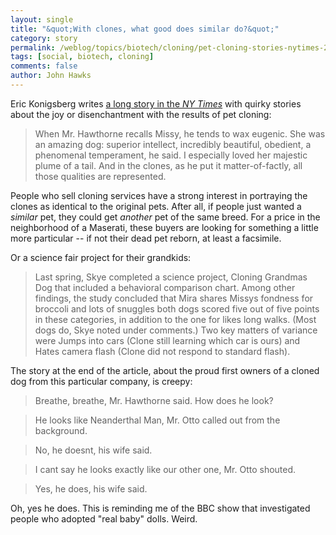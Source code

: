 ```yaml
---
layout: single 
title: "&quot;With clones, what good does similar do?&quot;" 
category: story
permalink: /weblog/topics/biotech/cloning/pet-cloning-stories-nytimes-2009.html
tags: [social, biotech, cloning] 
comments: false 
author: John Hawks 
---
```



Eric Konigsberg writes <a href="http://www.nytimes.com/2009/01/01/garden/01clones.html?_r=1&pagewanted=all">a long story in the <i>NY Times</i></a> with quirky stories about the joy or disenchantment with the results of pet cloning: 

<blockquote>When Mr. Hawthorne recalls Missy, he tends to wax eugenic. She was an amazing dog: superior intellect, incredibly beautiful, obedient, a phenomenal temperament, he said. I especially loved her majestic plume of a tail. And in the clones, as he put it matter-of-factly, all those qualities are represented.</blockquote>

People who sell cloning services have a strong interest in portraying the clones as identical to the original pets. After all, if people just wanted a <i>similar</i> pet, they could get <i>another</i> pet of the same breed. For a price in the neighborhood of a Maserati, these buyers are looking for something a little more particular -- if not their dead pet reborn, at least a facsimile.

Or a science fair project for their grandkids: 

<blockquote>Last spring, Skye completed a science project, Cloning Grandmas Dog that included a behavioral comparison chart. Among other findings, the study concluded that Mira shares Missys fondness for broccoli and lots of snuggles  both dogs scored five out of five points in these categories, in addition to the one for likes long walks. (Most dogs do, Skye noted under comments.) Two key matters of variance were Jumps into cars (Clone still learning which car is ours) and Hates camera flash (Clone did not respond to standard flash).</blockquote>


The story at the end of the article, about the proud first owners of a cloned dog from this particular company, is creepy: 

<blockquote>Breathe, breathe, Mr. Hawthorne said. How does he look?</blockquote>

<blockquote>He looks like Neanderthal Man, Mr. Otto called out from the background.</blockquote>

<blockquote>No, he doesnt, his wife said.</blockquote>

<blockquote>I cant say he looks exactly like our other one, Mr. Otto shouted.</blockquote>

<blockquote>Yes, he does, his wife said.</blockquote>

Oh, yes he does. This is reminding me of the BBC show that investigated people who adopted "real baby" dolls. Weird.



